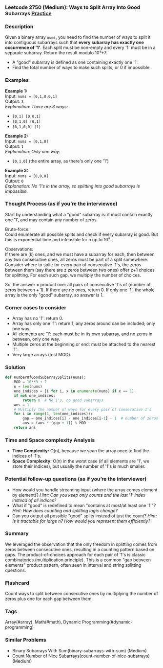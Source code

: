 ### Leetcode 2750 (Medium): Ways to Split Array Into Good Subarrays [Practice](https://leetcode.com/problems/ways-to-split-array-into-good-subarrays)

### Description  
Given a binary array `nums`, you need to find the number of ways to split it into contiguous subarrays such that **every subarray has exactly one occurrence of '1'**. Each split must be non-empty and every '1' must be in a separate subarray. Return the result modulo 10⁹+7.

- A "good" subarray is defined as one containing exactly one '1'.
- Find the total number of ways to make such splits, or 0 if impossible.

### Examples  

**Example 1:**  
Input: `nums = [0,1,0,0,1]`  
Output: `3`  
*Explanation: There are 3 ways:*
- `[0,1] [0,0,1]`
- `[0,1,0] [0,1]`
- `[0,1,0,0] [1]`

**Example 2:**  
Input: `nums = [0,1,0]`  
Output: `1`  
*Explanation: Only one way:*
- `[0,1,0]` (the entire array, as there's only one '1')

**Example 3:**  
Input: `nums = [0,0,0]`  
Output: `0`  
*Explanation: No '1's in the array, so splitting into good subarrays is impossible.*

### Thought Process (as if you’re the interviewee)  
Start by understanding what a "good" subarray is: it must contain exactly one '1', and may contain any number of zeros.

Brute-force:  
Could enumerate all possible splits and check if every subarray is good. But this is exponential time and infeasible for n up to 10⁵.

Observations:  
If there are \(k\) ones, and we must have a subarray for each, then between any two consecutive ones, all zeros must be part of a split somewhere. Consider where to split: for every pair of consecutive '1's, the zeros between them (say there are z zeros between two ones) offer z+1 choices for splitting. For each such gap, we multiply the number of choices.

So, the answer = product over all pairs of consecutive '1's of (number of zeros between + 1).
If there are no ones, return 0. If only one '1', the whole array is the only "good" subarray, so answer is 1.

### Corner cases to consider  
- Array has no '1': return 0.
- Array has only one '1': return 1, any zeros around can be included; only one way.
- All elements are '1': each must be in its own subarray, and no zeros in between, only one way.
- Multiple zeros at the beginning or end: must be attached to the nearest '1'.
- Very large arrays (test MOD).

### Solution

```python
def numberOfGoodSubarraySplits(nums):
    MOD = 10**9 + 7
    n = len(nums)
    one_indices = [i for i, x in enumerate(nums) if x == 1]
    if not one_indices:
        return 0  # No 1's, no good subarrays
    ans = 1
    # Multiply the number of ways for every pair of consecutive 1's
    for i in range(1, len(one_indices)):
        gap = one_indices[i] - one_indices[i-1] - 1  # number of zeros between the ones
        ans = (ans * (gap + 1)) % MOD
    return ans
```

### Time and Space complexity Analysis  

- **Time Complexity:** O(n), because we scan the array once to find the indices of '1's.
- **Space Complexity:** O(n) in the worst case (if all elements are '1', we store their indices), but usually the number of '1's is much smaller.

### Potential follow-up questions (as if you’re the interviewer)  

- How would you handle streaming input (where the array comes element by element)?
  *Hint: Can you keep only counts and the last '1' index instead of all indices?*
- What if "good" is redefined to mean "contains at most/at least one '1'"?
  *Hint: How does counting and splitting logic change?*
- Can you output all possible "good" splits instead of just the count?
  *Hint: Is it tractable for large n? How would you represent them efficiently?*

### Summary
We leveraged the observation that the only freedom in splitting comes from zeros between consecutive ones, resulting in a counting pattern based on gaps. The product-of-choices approach for each pair of '1's is classic combinatorics (multiplication principle). This is a common "gap between elements" product pattern, often seen in interval and string splitting questions.


### Flashcard
Count ways to split between consecutive ones by multiplying the number of zeros plus one for each gap between them.

### Tags
Array(#array), Math(#math), Dynamic Programming(#dynamic-programming)

### Similar Problems
- Binary Subarrays With Sum(binary-subarrays-with-sum) (Medium)
- Count Number of Nice Subarrays(count-number-of-nice-subarrays) (Medium)